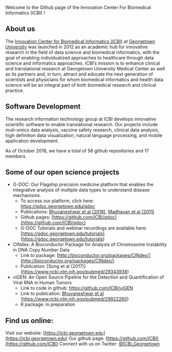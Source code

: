 
Welcome to the Github page of the Innovation Center For Biomedical Informatics (ICBI) !

## About us
The [Innovation Center for Biomedical Informatics (ICBI)](https://icbi.georgetown.edu) at [Georgetown University](https://lombardi.georgetown.edu/Biomedical-Informatics.html) was launched in 2012 as an academic hub for innovative research in the field of data science and biomedical informatics, with the goal of enabling individualized approaches to healthcare through data science and informatics approaches. ICBI’s mission is to enhance clinical and translational research at Georgetown University Medical Center as well as its partners and, in turn, attract and educate the next generation of scientists and physicians for whom biomedical informatics and health data science will be an integral part of both biomedical research and clinical practice. 

## Software Development
The research information technology group at ICBI develops innovative scientific software to enable translational research. Our projects include muti-omics data analysis, vaccine safety research, clinical data analysis, high definition data visualization, natural language processing, and mobile application development. 

As of October 2018, we have a total of 56 github repositories and 17 members. 

## Some of our open science projects
* G-DOC: Our Flagship precision medicine platform that enables the integrative analysis of multiple data types to understand disease mechanisms. 
  * To access our platform, click here: https://gdoc.georgetown.edu/gdoc
  * Publications: [Bhuvaneshwar et al (2016)](https://www.ncbi.nlm.nih.gov/pubmed/27130330), [Madhavan et al (2011)](https://www.ncbi.nlm.nih.gov/pubmed/21969811)
  * Github pages: [https://github.com/ICBI/gdoc](https://github.com/ICBI/gdoc)
  * G-DOC Tutorials and webinar recordings are available here: [https://gdoc.georgetown.edu/tutorials] (https://gdoc.georgetown.edu/tutorials)
* CINdex: A Bioconductor Package for Analysis of Chromosome Instability in DNA Copy Number Data
  * Link to package: [http://bioconductor.org/packages/CINdex/](http://bioconductor.org/packages/CINdex/)
  * Publication: [Song et al (2017)] (https://www.ncbi.nlm.nih.gov/pubmed/29343938)
* viGEN: An Open Source Pipeline for the Detection and Quantification of Viral RNA in Human Tumors
  * Link to code in github: https://github.com/ICBI/viGEN
  * Link to publication: [Bhuvaneshwar et al](2018) (https://www.ncbi.nlm.nih.gov/pubmed/29922260)
  * R package: in preparation


## Find us online: 
Visit our website: [https://icbi.georgetown.edu](https://icbi.georgetown.edu) 
Our github page: [https://github.com/ICBI](https://github.com/ICBI)
Connect with us on Twitter: [@ICBI_Georgetown](https://twitter.com/ICBI_Georgetown)
